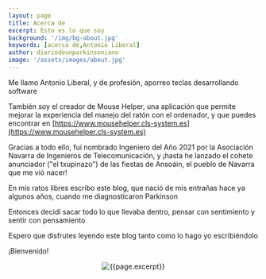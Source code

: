 ```yaml
---
layout: page
title: Acerca de
excerpt: Esto es lo que soy
background: '/img/bg-about.jpg'
keywords: [acerca de,Antonio Liberal]
author: diariodeunparkinsoniano
image: '/assets/images/about.jpg'
---
```


Me llamo Antonio Liberal, y de profesión, aporreo teclas desarrollando software

También soy el creador de Mouse Helper, una aplicación que permite mejorar la experiencia del manejo del ratón con el ordenador, y que puedes encontrar en [https://www.mousehelper.cls-system.es](https://www.mousehelper.cls-system.es)

Gracias a todo ello, fuí nombrado Ingeniero del Año 2021 por la Asociación Navarra de Ingenieros de Telecomunicación, y ¡hasta he lanzado el cohete anunciador ("el txupinazo") de las fiestas de Ansoáin, el pueblo de Navarra que me vió nacer!

En mis ratos libres escribo este blog, que nació de mis entrañas hace ya algunos años, cuando me diagnosticaron Parkinson

Entonces decidí sacar todo lo que llevaba dentro, pensar con sentimiento y sentir con pensamiento

Espero que disfrutes leyendo este blog tanto como lo hago yo escribiéndolo

¡Bienvenido!
 
 
<div align="center">
<img class="img-fluid"  src="{{page.image}}" alt="{{page.excerpt}}" />
</div>

